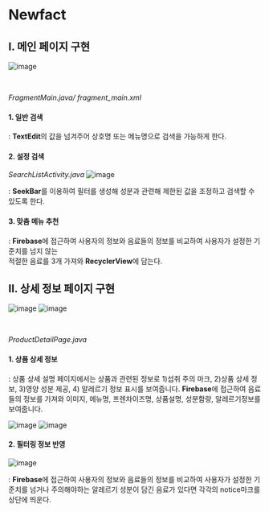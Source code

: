 # Newfact

## I. 메인 페이지 구현   


![image](https://user-images.githubusercontent.com/47061005/99804282-1ac62900-2b7e-11eb-9c87-7ea5987ab81b.png)


<br/>

*FragmentMain.java/ fragment_main.xml*

#### 1. 일반 검색   
: **TextEdit**의 값을 넘겨주어 상호명 또는 메뉴명으로 검색을 가능하게 한다.


#### 2. 설정 검색  
*SearchListActivity.java*
![image](https://user-images.githubusercontent.com/47061005/99806718-c7ee7080-2b81-11eb-9dbb-41a65f21f08b.png)

: **SeekBar**를 이용하여 필터를 생성해 성분과 관련해 제한된 값을 조정하고 검색할 수 있도록 한다.

#### 3. 맞춤 메뉴 추천   
: **Firebase**에 접근하여 사용자의 정보와 음료들의 정보를 비교하여 사용자가 설정한 기준치를 넘지 않는   
적절한 음료를 3개 가져와 **RecyclerView**에 담는다.



## II. 상세 정보 페이지 구현
![image](https://user-images.githubusercontent.com/47061005/99805550-16027480-2b80-11eb-86b0-37097b2906e2.png)
![image](https://user-images.githubusercontent.com/47061005/99805601-231f6380-2b80-11eb-88a6-bd186cd790f2.png)

<br/>

*ProductDetailPage.java*

#### 1.  상품 상세 정보  
: 상품 상세 설명 페이지에서는 상품과 관련된 정보로 
1)섭취 주의 마크, 2)상품 상세 정보, 3)영양 성분 제공, 4) 알레르기 정보 표시를 보여줍니다.
**Firebase**에 접근하여 음료들의 정보를 가져와 이미지, 메뉴명, 프렌차이즈명, 상품설명, 성분함량, 알레르기정보를 보여줍니다.   

![image](https://user-images.githubusercontent.com/47061005/99805437-e6536c80-2b7f-11eb-8ed3-5449398ae66c.png)
![image](https://user-images.githubusercontent.com/47061005/99806180-f881da80-2b80-11eb-9b72-441ce5731480.png)


#### 2.  필터링 정보 반영 
![image](https://user-images.githubusercontent.com/47061005/99806555-83fb6b80-2b81-11eb-9763-e9edde2c0b38.png)

: **Firebase**에 접근하여 사용자의 정보와 음료들의 정보를 비교하여 사용자가 설정한 기준치를 넘거나 
주의해야하는 알레르기 성분이 담긴 음료가 있다면 각각의 notice마크를 상단에 띄운다.
